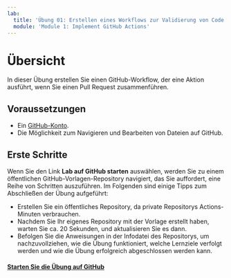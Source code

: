 ```yaml
---
lab:
  title: 'Übung 01: Erstellen eines Workflows zur Validierung von Code bei einer Pull-Anforderung'
  module: 'Module 1: Implement GitHub Actions'
---
```


# Übersicht

In dieser Übung erstellen Sie einen GitHub-Workflow, der eine Aktion ausführt, wenn Sie einen Pull Request zusammenführen.

## Voraussetzungen

* Ein [GitHub-Konto](https://github.com?azure-portal=true).
* Die Möglichkeit zum Navigieren und Bearbeiten von Dateien auf GitHub.

## Erste Schritte

Wenn Sie den Link **Lab auf GitHub starten** auswählen, werden Sie zu einem öffentlichen GitHub-Vorlagen-Repository navigiert, das Sie auffordert, eine Reihe von Schritten auszuführen. Im Folgenden sind einige Tipps zum Abschließen der Übung aufgeführt:

* Erstellen Sie ein öffentliches Repository, da private Repositorys Actions-Minuten verbrauchen.
* Nachdem Sie Ihr eigenes Repository mit der Vorlage erstellt haben, warten Sie ca. 20 Sekunden, und aktualisieren Sie es dann.
* Befolgen Sie die Anweisungen in der Infodatei des Repositorys, um nachzuvollziehen, wie die Übung funktioniert, welche Lernziele verfolgt werden und wie die Übung erfolgreich abgeschlossen werden kann.

#### [Starten Sie die Übung auf GitHub](https://github.com/skills/hello-github-actions)
